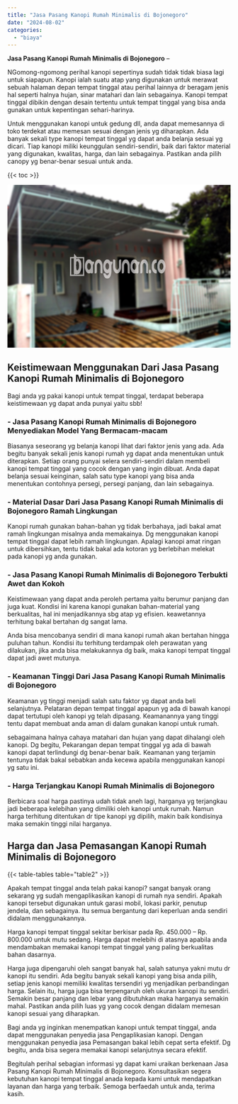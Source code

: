 ```yaml
---
title: "Jasa Pasang Kanopi Rumah Minimalis di Bojonegoro"
date: "2024-08-02"
categories: 
  - "biaya"
---
```


**Jasa Pasang Kanopi Rumah Minimalis di Bojonegoro** –

NGomong-ngomong perihal kanopi sepertinya sudah tidak tidak biasa lagi untuk siapapun. Kanopi ialah suatu atap yang digunakan untuk merawat sebuah halaman depan tempat tinggal atau perihal lainnya dr beragam jenis hal seperti halnya hujan, sinar matahari dan lain sebagainya. Kanopi tempat tinggal dibikin dengan desain tertentu untuk tempat tinggal yang bisa anda gunakan untuk kepentingan sehari-harinya.

Untuk menggunakan kanopi untuk gedung dll, anda dapat memesannya di toko terdekat atau memesan sesuai dengan jenis yg diharapkan. Ada banyak sekali type kanopi tempat tinggal yg dapat anda belanja sesuai yg dicari. Tiap kanopi miliki keunggulan sendiri-sendiri, baik dari faktor material yang digunakan, kwalitas, harga, dan lain sebagainya. Pastikan anda pilih canopy yg benar-benar sesuai untuk anda.

{{< toc >}}

![Jasa Pasang Kanopi Rumah Minimalis di Bojonegoro](/images/harga-kanopi-minimalis-45.png)

## Keistimewaan Menggunakan Dari Jasa Pasang Kanopi Rumah Minimalis di Bojonegoro

Bagi anda yg pakai kanopi untuk tempat tinggal, terdapat beberapa keistimewaan yg dapat anda punyai yaitu sbb!

### \- Jasa Pasang Kanopi Rumah Minimalis di Bojonegoro Menyediakan Model Yang Bermacam-macam

Biasanya seseorang yg belanja kanopi lihat dari faktor jenis yang ada. Ada begitu banyak sekali jenis kanopi rumah yg dapat anda menentukan untuk diterapkan. Setiap orang punyai selera sendiri-sendiri dalam membeli kanopi tempat tinggal yang cocok dengan yang ingin dibuat. Anda dapat belanja sesuai keinginan, salah satu type kanopi yang bisa anda menentukan contohnya persegi, persegi panjang, dan lain sebagainya.

### \- Material Dasar Dari Jasa Pasang Kanopi Rumah Minimalis di Bojonegoro Ramah Lingkungan

Kanopi rumah gunakan bahan-bahan yg tidak berbahaya, jadi bakal amat ramah lingkungan misalnya anda memakainya. Dg menggunakan kanopi tempat tinggal dapat lebih ramah lingkungan. Apalagi kanopi amat ringan untuk dibersihkan, tentu tidak bakal ada kotoran yg berlebihan melekat pada kanopi yg anda gunakan.

### \- Jasa Pasang Kanopi Rumah Minimalis di Bojonegoro Terbukti Awet dan Kokoh

Keistimewaan yang dapat anda peroleh pertama yaitu berumur panjang dan juga kuat. Kondisi ini karena kanopi gunakan bahan-material yang berkualitas, hal ini menjadikannya sbg atap yg efisien. keawetannya terhitung bakal bertahan dg sangat lama.

Anda bisa mencobanya sendiri di mana kanopi rumah akan bertahan hingga puluhan tahun. Kondisi itu terhitung terdampak oleh perawatan yang dilakukan, jika anda bisa melakukannya dg baik, maka kanopi tempat tinggal dapat jadi awet mutunya.

### \- Keamanan Tinggi Dari Jasa Pasang Kanopi Rumah Minimalis di Bojonegoro

Keamanan yg tinggi menjadi salah satu faktor yg dapat anda beli selanjutnya. Pelataran depan tempat tinggal apapun yg ada di bawah kanopi dapat tertutupi oleh kanopi yg telah dipasang. Keamanannya yang tinggi tentu dapat membuat anda aman di dalam gunakan kanopi untuk rumah.

sebagaimana halnya cahaya matahari dan hujan yang dapat dihalangi oleh kanopi. Dg begitu, Pekarangan depan tempat tinggal yg ada di bawah kanopi dapat terlindungi dg benar-benar baik. Keamanan yang terjamin tentunya tidak bakal sebabkan anda kecewa apabila menggunakan kanopi yg satu ini.

### \- Harga Terjangkau Kanopi Rumah Minimalis di Bojonegoro

Berbicara soal harga pastinya udah tidak aneh lagi, harganya yg terjangkau jadi beberapa kelebihan yang dimiliki oleh kanopi untuk rumah. Namun harga terhitung ditentukan dr tipe kanopi yg dipilih, makin baik kondisinya maka semakin tinggi nilai harganya.

## Harga dan Jasa Pemasangan Kanopi Rumah Minimalis di Bojonegoro

{{< table-tables table="table2" >}}

Apakah tempat tinggal anda telah pakai kanopi? sangat banyak orang sekarang yg sudah mengaplikasikan kanopi di rumah nya sendiri. Apakah kanopi tersebut digunakan untuk garasi mobil, lokasi parkir, penutup jendela, dan sebagainya. Itu semua bergantung dari keperluan anda sendiri didalam menggunakannya.

Harga kanopi tempat tinggal sekitar berkisar pada Rp. 450.000 – Rp. 800.000 untuk mutu sedang. Harga dapat melebihi di atasnya apabila anda mendambakan memakai kanopi tempat tinggal yang paling berkualitas bahan dasarnya.

Harga juga dipengaruhi oleh sangat banyak hal, salah satunya yakni mutu dr kanopi itu sendiri. Ada begitu banyak sekali kanopi yang bisa anda pilih, setiap jenis kanopi memiliki kwalitas tersendiri yg menjadikan perbandingan harga. Selain itu, harga juga bisa terpengaruh oleh ukuran kanopi itu sendiri. Semakin besar panjang dan lebar yang dibutuhkan maka harganya semakin mahal. Pastikan anda pilih luas yg yang cocok dengan didalam memesan kanopi sesuai yang diharapkan.

Bagi anda yg inginkan menempatkan kanopi untuk tempat tinggal, anda dapat menggunakan penyedia jasa Pengaplikasian kanopi. Dengan menggunakan penyedia jasa Pemasangan bakal lebih cepat serta efektif. Dg begitu, anda bisa segera memakai kanopi selanjutnya secara efektif.

Begitulah perihal sebagian informasi yg dapat kami uraikan berkenaan Jasa Pasang Kanopi Rumah Minimalis di Bojonegoro. Konsultasikan segera kebutuhan kanopi tempat tinggal anada kepada kami untuk mendapatkan layanan dan harga yang terbaik. Semoga berfaedah untuk anda, terima kasih.
